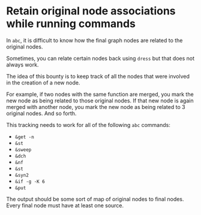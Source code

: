 # Retain original node associations while running commands

In `abc`, it is difficult to know how the final graph nodes are related to the original nodes.

Sometimes, you can relate certain nodes back using `dress` but that does not always work.

The idea of this bounty is to keep track of all the nodes that were involved in the creation of a new node.

For example, if two nodes with the same function are merged, you mark the new node as being related to those original nodes.
If that new node is again merged with another node, you mark the new node as being related to 3 original nodes. And so forth.

This tracking needs to work for all of the following `abc` commands:
- `&get -n`
- `&st`
- `&sweep`
- `&dch`
- `&nf`
- `&st`
- `&syn2`
- `&if -g -K 6`
- `&put`

The output should be some sort of map of original nodes to final nodes. Every final node must have at least one source.

